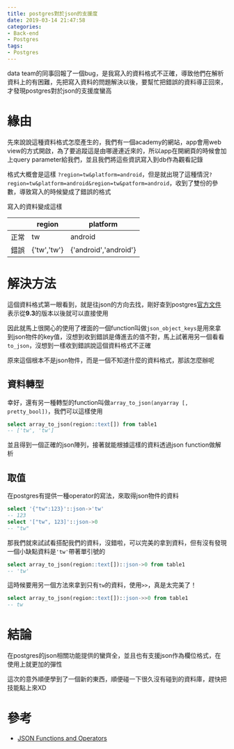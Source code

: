 ```yaml
---
title: postgres對於json的支援度
date: 2019-03-14 21:47:58
categories:
- Back-end
- Postgres
tags:
- Postgres
---
```


data team的同事回報了一個bug，是我寫入的資料格式不正確，導致他們在解析資料上的有困難，先把寫入資料的問題解決以後，要幫忙把錯誤的資料導正回來，才發現postgres對於json的支援度蠻高

<!-- more -->

# 緣由

先來說說這種資料格式怎麼產生的，我們有一個academy的網站，app會用web view的方式開啟，為了要追蹤這是由哪邊連近來的，所以app在開網頁的時候會加上query parameter給我們，並且我們將這些資訊寫入到db作為觀看記錄

格式大概會是這樣 `?region=tw&platform=android`，但是就出現了這種情況`?region=tw&platform=android&region=tw&patform=android`，收到了雙份的參數，導致寫入的時候變成了錯誤的格式

寫入的資料變成這樣

|      | region      | platform              |
| ---- | ----------- | --------------------- |
| 正常 | tw          | android               |
| 錯誤 | {'tw','tw'} | {'android','android'} |

# 解決方法

這個資料格式第一眼看到，就是往json的方向去找，剛好查到postgres[官方文件](https://www.postgresql.org/docs/9.3/functions-json.html)表示從**9.3**的版本以後就可以直接使用

因此就馬上很開心的使用了裡面的一個function叫做`json_object_keys`是用來拿到json物件的key值，沒想到收到錯誤是傳進去的值不對，馬上試著用另一個看看`to_json`，沒想到一樣收到錯誤說這個資料格式不正確

原來這個根本不是json物件，而是一個不知道什麼的資料格式，那該怎麼辦呢

## 資料轉型

幸好，還有另一種轉型的function叫做`array_to_json(anyarray [, pretty_bool])`，我們可以這樣使用

```sql
select array_to_json(region::text[]) from table1
-- ['tw', 'tw']
```

並且得到一個正確的json陣列，接著就能根據這樣的資料透過json function做解析

## 取值

在postgres有提供一種operator的寫法，來取得json物件的資料

```sql
select '{"tw":123}'::json->'tw'
-- 123
select '["tw", 123]'::json->0
-- "tw"
```

那我們就來試試看搭配我們的資料，沒錯啦，可以完美的拿到資料，但有沒有發現一個小缺點資料是`'tw'`帶著單引號的

```sql
select array_to_json(region::text[])::json->0 from table1
-- 'tw'
```

這時候要用另一個方法來拿到只有`tw`的資料，使用`>>`，真是太完美了！

```sql
select array_to_json(region::text[])::json->>0 from table1
-- tw
```

# 結論

在postgres的json相關功能提供的蠻齊全，並且也有支援json作為欄位格式，在使用上就更加的彈性

這次的意外順便學到了一個新的東西，順便碰一下很久沒有碰到的資料庫，趕快把技能點上來XD

# 參考

* [JSON Functions and Operators](https://www.postgresql.org/docs/9.3/functions-json.html)

